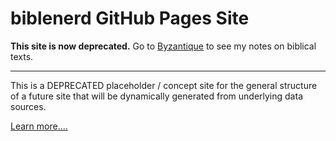 # biblenerd GitHub Pages Site

**This site is now deprecated.** Go to [Byzantique](https://byzantique.com) to see my notes on biblical texts.

---

This is a DEPRECATED placeholder / concept site for the general structure of a future site that will be dynamically generated from underlying data sources.

[Learn more....](https://biblenerd.github.io/about.html)
